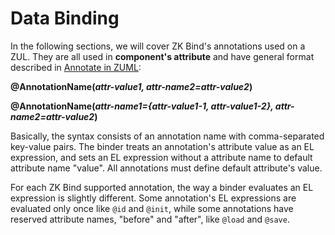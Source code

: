 # Data Binding

In the following sections, we will cover ZK Bind's annotations used on a ZUL. They are all used in **component's attribute** and have general format described in [ Annotate in ZUML](http://books.zkoss.org/wiki/ZK_Developer%27s_Reference/Annotations/Annotate_in_ZUML):

**@AnnotationName(*attr-value1, attr-name2=attr-value2*)**

**@AnnotationName(*attr-name1={attr-value1-1, attr-value1-2}, attr-name2=attr-value2*)**

Basically, the syntax consists of an annotation name with comma-separated key-value pairs. The binder treats an annotation's attribute value as an EL expression, and sets an EL expression without a attribute name to default attribute name "value". All annotations must define default attribute's value.

For each ZK Bind supported annotation, the way a binder evaluates an EL expression is slightly different. Some annotation's EL expressions are evaluated only once like `@id` and `@init`, while some annotations have reserved attribute names, "before" and "after", like `@load` and `@save`.
